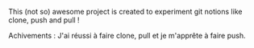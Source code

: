 This (not so) awesome project is created to experiment git notions like clone, push and pull !

Achivements :
J'ai réussi à faire clone, pull et je m'apprête à faire push.
